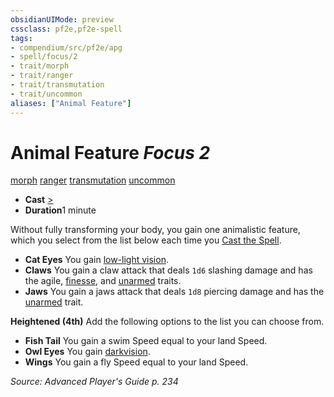 ```yaml
---
obsidianUIMode: preview
cssclass: pf2e,pf2e-spell
tags:
- compendium/src/pf2e/apg
- spell/focus/2
- trait/morph
- trait/ranger
- trait/transmutation
- trait/uncommon
aliases: ["Animal Feature"]
---
```

# Animal Feature *Focus 2*   
[morph](../../rules/traits/morph.md)  [ranger](../../rules/traits/ranger.md)  [transmutation](../../rules/traits/transmutation.md)  [uncommon](../../rules/traits/uncommon.md)  

- **Cast** [>](../../rules/core-rulebook/chapter-9-playing-the-game.md#Actions "Single Action") 
- **Duration**1 minute

Without fully transforming your body, you gain one animalistic feature, which you select from the list below each time you [Cast the Spell](../../rules/actions/cast-a-spell.md).

- **Cat Eyes** You gain [low-light vision](../../rules/abilities/low-light-vision.md).
- **Claws** You gain a claw attack that deals `1d6` slashing damage and has the agile, [finesse](../../rules/traits/finesse.md), and [unarmed](../../rules/traits/unarmed.md) traits.
- **Jaws** You gain a jaws attack that deals `1d8` piercing damage and has the [unarmed](../../rules/traits/unarmed.md) trait.

**Heightened (4th)** Add the following options to the list you can choose from.

- **Fish Tail** You gain a swim Speed equal to your land Speed.
- **Owl Eyes** You gain [darkvision](../../rules/abilities/darkvision.md).
- **Wings** You gain a fly Speed equal to your land Speed.

*Source: Advanced Player's Guide p. 234*